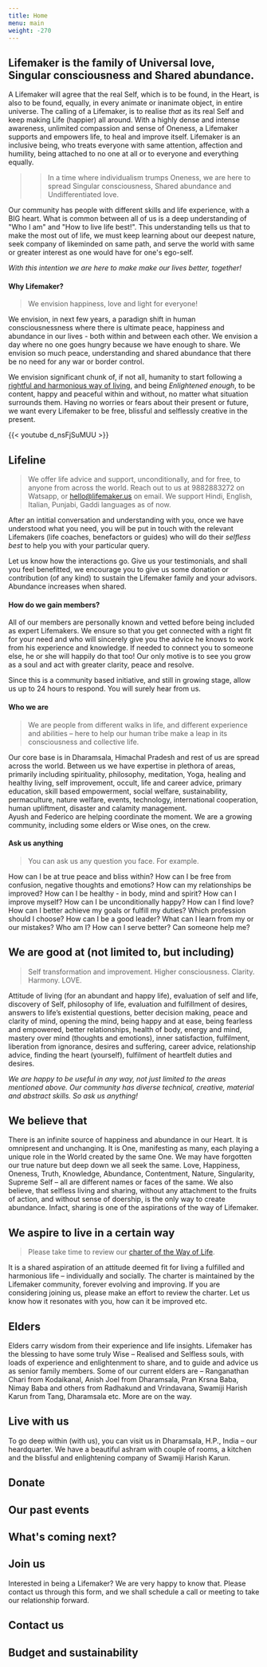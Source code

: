 ```yaml
---
title: Home
menu: main
weight: -270
---
```


## Lifemaker is the family of Universal love, Singular consciousness and Shared abundance. 

A Lifemaker will agree that the real Self, which is to be found, in the Heart, is also to be found, equally, in every animate or inanimate object, in entire universe. The calling of a Lifemaker, is to realise *that* as its real Self and keep making Life (happier) all around. With a highly dense and intense awareness, unlimited compassion and sense of Oneness, a Lifemaker supports and empowers life, to heal and improve itself. Lifemaker is an inclusive being, who treats everyone with same attention, affection and humility, being attached to no one at all or to everyone and everything equally. 

>> In a time where individualism trumps Oneness, we are here to spread Singular consciousness, Shared abundance and Undifferentiated love.

Our community has people with different skills and life experience, with a BIG heart. What is common between all of us is a deep understanding of "Who I am" and "How to live life best!". This understanding tells us that to make the most out of life, we must keep learning about our deepest nature, seek company of likeminded on same path, and serve the world with same or greater interest as one would have for one's ego-self. 

*With this intention we are here to make make our lives better, together!*

#### Why Lifemaker?

> We envision happiness, love and light for everyone!

We envision, in next few years, a paradign shift in human consciousnessness where there is ultimate peace, happiness and abundance in our lives - both within and between each other. We envision a day where no one goes hungry because we have enough to share. We envision so much peace, understanding and shared abundance that there be no need for any war or border control.

We envision significant chunk of, if not all, humanity to start following a [rightful and harmonious way of living](https://docs.google.com/document/d/18AtEj2GhpBe9REYUvQ999nMklHZq1RohGEOhM0OhqQ0), and being *Enlightened enough*, to be content, happy and peaceful within and without, no matter what situation surrounds them. Having no worries or fears about their present or future, we want every Lifemaker to be free, blissful and selflessly creative in the present.

{{< youtube d_nsFjSuMUU >}}

## Lifeline

> We offer life advice and support, unconditionally, and for free, to anyone from across the world. Reach out to us at 9882883272 on Watsapp, or hello@lifemaker.us on email. We support Hindi, English, Italian, Punjabi, Gaddi languages as of now.

After an intitial conversation and understanding with you, once we have understood what you need, you will be put in touch with the relevant Lifemakers (life coaches, benefactors or guides) who will do their *selfless best* to help you with your particular query.  

Let us know how the interactions go. Give us your testimonials, and shall you feel benefitted, we encourage you to give us some donation or contribution (of any kind) to sustain the Lifemaker family and your advisors. Abundance increases when shared.

#### How do we gain members? 

All of our members are personally known and vetted before being included as expert Lifemakers. We ensure so that you get connected with a right fit for your need and who will sincerely give you the advice he knows to work from his experience and knowledge. If needed to connect you to someone else, he or she will happily do that too! Our only motive is to see you grow as a soul and act with greater clarity, peace and resolve.

Since this is a community based initiative, and still in growing stage, allow us up to 24 hours to respond. You will surely hear from us.

#### Who we are

> We are people from different walks in life, and different experience and abilities – here to help our human tribe make a leap in its consciousness and collective life. 

Our core base is in Dharamsala, Himachal Pradesh and rest of us are spread across the world. Between us we have expertise in plethora of areas, primarily including spirituality, philosophy, meditation, Yoga, healing and healthy living, self improvement, occult, life and career advice, primary education, skill based empowerment, social welfare, sustainability, permaculture, nature welfare, events, technology, international cooperation, human upliftment, disaster and calamity management.  
Ayush and Federico are helping coordinate the moment. We are a growing community, including some elders or Wise ones, on the crew.


#### Ask us anything

> You can ask us any question you face. For example.

How can I be at true peace and bliss within? How can I be free from confusion, negative thoughts and emotions? How can my relationships be improved?  How can I be healthy - in body, mind and spirit? How can I improve myself? How can I be unconditionally happy? How can I find love? How can I better achieve my goals or fulfill my duties? Which profession should I choose? How can I be a good leader? What can I learn from my or our mistakes? Who am I? How can I serve better? Can someone help me?


## We are good at (not limited to, but including) 

> Self transformation and improvement. Higher consciousness. Clarity. Harmony. LOVE.

Attitude of living (for an abundant and happy life), evaluation of self and life, discovery of Self, philosophy of life, evaluation and fulfillment of desires, answers to life’s existential questions, better decision making, peace and clarity of mind, opening the mind, being happy and at ease, being fearless and empowered, better relationships, health of body, energy and mind, mastery over mind (thoughts and emotions), inner satisfaction, fulfilment, liberation from ignorance, desires and suffering, career advice, relationship advice, finding the heart (yourself), fulfilment of heartfelt duties and desires. 

*We are happy to be useful in any way, not just limited to the areas mentioned above. Our community has diverse technical, creative, material and abstract skills. So ask us anything!*

## We believe that

There is an infinite source of happiness and abundance in our Heart. It is omnipresent and unchanging. It is One, manifesting as many, each playing a unique role in the World created by the same One. We may have forgotten our true nature but deep down we all seek the same. Love, Happiness, Oneness, Truth, Knowledge, Abundance, Contentment, Nature, Singularity, Supreme Self – all are different names or faces of the same.
We also believe, that selfless living and sharing, without any attachment to the fruits of action, and without sense of doership, is the only way to create abundance. Infact, sharing is one of the aspirations of the way of Lifemaker.

## We aspire to live in a certain way

> Please take time to review our [charter of the Way of Life](https://docs.google.com/document/d/18AtEj2GhpBe9REYUvQ999nMklHZq1RohGEOhM0OhqQ0).

It is a shared aspiration of an attitude deemed fit for living a fulfilled and harmonious life – individually and socially. The charter is maintained by the Lifemaker community, forever evolving and improving. If you are considering joining us, please make an effort to review the charter. Let us know how it resonates with you, how can it be improved etc.

## Elders

Elders carry wisdom from their experience and life insights. Lifemaker has the blessing to have some truly Wise – Realised and Selfless souls, with loads of experience and enlightenment to share, and to guide and advice us as senior family members. Some of our current elders are – Ranganathan Chari from Kodaikanal, Anish Joel from Dharamsala, Pran Krsna Baba, Nimay Baba and others from Radhakund and Vrindavana, Swamiji Harish Karun from Tang, Dharamsala etc. More are on the way.

## Live with us

To go deep within (with us), you can visit us in Dharamsala, H.P., India – our heardquarter. We have a beautiful ashram with couple of rooms, a kitchen and the blissful and enlightening company of Swamiji Harish Karun.

## Donate

## Our past events

## What's coming next?

## Join us
Interested in being a Lifemaker? We are very happy to know that. Please contact us through this form, and we shall schedule a call or meeting to take our relationship forward.

## Contact us
## Budget and sustainability

